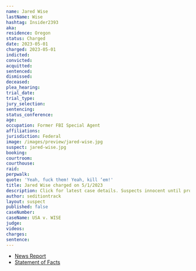 ```yaml
---
name: Jared Wise
lastName: Wise
hashtag: Insider2393 
aka:
residence: Oregon
status: Charged
date: 2023-05-01
charged: 2023-05-01
indicted:
convicted:
acquitted:
sentenced:
dismissed:
deceased:
plea_hearing:
trial_date:
trial_type:
jury_selection:
sentencing:
status_conference:
age:
occupation: Former FBI Special Agent
affiliations:
jurisdiction: Federal
image: /images/preview/jared-wise.jpg
suspect: jared-wise.jpg
booking:
courtroom:
courthouse:
raid:
perpwalk:
quote: 'Yeah, fuck them! Yeah, kill ‘em!'
title: Jared Wise charged on 5/1/2023
description: Click for latest case details. Suspects innocent until proven guilty.
author: seditiontrack
layout: suspect
published: false
caseNumber: 
caseName: USA v. WISE
judge:
videos:
charges:
sentence:
---
```

- [News Report](https://www.nbcnews.com/politics/justice-department/fbi-says-former-agent-arrested-jan-6-called-officers-nazis-rcna82567)
- [Statement of Facts](https://storage.courtlistener.com/recap/gov.uscourts.ord.173019/gov.uscourts.ord.173019.1.1.pdf)
